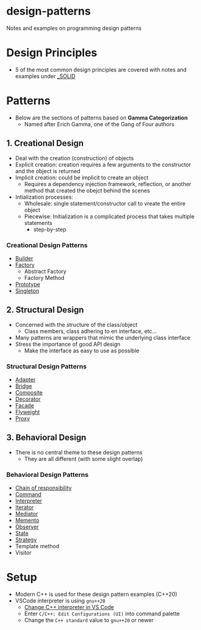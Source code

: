 # design-patterns
Notes and examples on programming design patterns

# Design Principles
- 5 of the most common design principles are covered with notes and examples under [_SOLID](_SOLID/README.md)


# Patterns
- Below are the sections of patterns based on **Gamma Categorization**
    - Named after Erich Gamma, one of the Gang of Four authors

## 1. Creational Design
- Deal with the creation (construction) of objects
- Explicit creation: creation requires a few arguments to the constructor and the object is returned
- Implicit creation: could be implicit to create an object
    - Requires a dependency injection framework, reflection, or another method that created the obejct behind the scenes
- Intialization processes:
    - Wholesale: single statement/constructor call to vreate the entire object
    - Piecewise: Initialization is a complicated process that takes multiple statements
        - step-by-step

### Creational Design Patterns
- [Builder](builder/)
- [Factory](factory/)
    - Abstract Factory
    - Factory Method
- [Prototype](prototype/)
- [Singleton](singleton/)

## 2. Structural Design
- Concerned with the structure of the class/object
    - Class members, class adhering to en interface, etc...
- Many patterns are wrappers that mimic the underlying class interface
- Stress the importance of good API design
    - Make the interface as easy to use as possible

### Structural Design Patterns
- [Adapter](adapter/)
- [Bridge](bridge/)
- [Composite](composite/)
- [Decorator](/decorator/)
- [Facade](/facade/)
- [Flyweight](/flyweight/)
- [Proxy](/proxy/)

## 3. Behavioral Design
- There is no central theme to these design patterns
    - They are all different (with some slight overlap)

### Behavioral Design Patterns
- [Chain of responsibility](/chain-of-responsibility/)
- [Command](/command/)
- [Interpreter](/interpreter/)
- [Iterator](/iterator/)
- [Mediator](/mediator/)
- [Memento](/memento/)
- [Observer](/observer/)
- [State](/state/)
- [Strategy](/strategy/)
- Template method
- Visitor

# Setup
- Modern C++ is used for these design pattern examples (C++20)
- VSCode interpreter is using `gnu++20`
    - [Change C++ interpreter in VS Code](https://code.visualstudio.com/docs/cpp/config-linux#_cc-configurations)
    - Enter `C/C++: Edit Configurations (UI)` into command palette
    - Change the `C++ standard` value to `gnu++20` or newer
